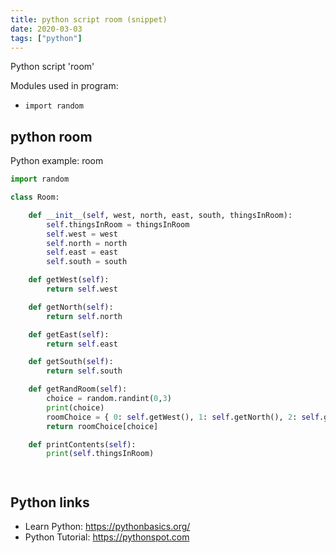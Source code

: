 ```yaml
---
title: python script room (snippet)
date: 2020-03-03
tags: ["python"]
---
```

Python script 'room'


Modules used in program: 
* `import random`

## python room

Python example: room

```python
import random

class Room:

	def __init__(self, west, north, east, south, thingsInRoom):
		self.thingsInRoom = thingsInRoom
		self.west = west
		self.north = north
		self.east = east
		self.south = south

	def getWest(self):
		return self.west

	def getNorth(self):
		return self.north

	def getEast(self):
		return self.east

	def getSouth(self):
		return self.south

	def getRandRoom(self):
		choice = random.randint(0,3)
		print(choice)
		roomChoice = { 0: self.getWest(), 1: self.getNorth(), 2: self.getEast(), 3: self.getSouth() }
		return roomChoice[choice]

	def printContents(self):
		print(self.thingsInRoom)




```

## Python links

- Learn Python: https://pythonbasics.org/
- Python Tutorial: https://pythonspot.com

